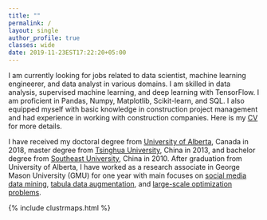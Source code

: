 ```yaml
---
title: ""
permalink: /
layout: single
author_profile: true
classes: wide
date: 2019-11-23EST17:22:20+05:00
---
```


I am currently looking for jobs related to data scientist, machine learning engineerer, and data analyst in various domains. I am skilled in data analysis, supervised machine learning, and deep learning with TensorFlow. I am proficient in Pandas, Numpy, Matplotlib, Scikit-learn, and SQL. I also equipped myself with basic knowledge in construction project management and had experience in working with construction companies. Here is my [CV](/assets/CV_JL.pdf) for more details. 

I have received my doctoral degree from [University of Alberta](https://www.ualberta.ca/), Canada in 2018, master degree from [Tsinghua University](http://www.tsinghua.edu.cn/publish/newthuen/), China in 2013, and bachelor degree from [Southeast University](http://www.seu.edu.cn/english/), China in 2010. After graduation from University of Alberta,  I have worked as a research associate in George Mason University (GMU) for one year with main focuses on [social media data mining](/JingLiu/data%20science/GNN/), [tabula data augmentation](/JingLiu/data%20science/GAN/), and [large-scale optimization problems](/JingLiu/data%20science/OPT/). 


{% include clustrmaps.html %}
